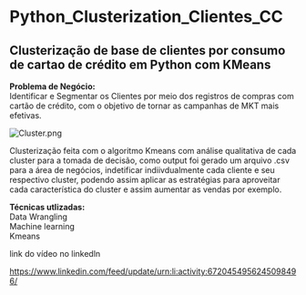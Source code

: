 # Python_Clusterization_Clientes_CC
## Clusterização de base de clientes por consumo de cartao de crédito em Python com KMeans

**Problema de Negócio:**  
Identificar e Segmentar os Clientes por meio dos registros de compras com cartão de crédito, com o objetivo de tornar as campanhas de MKT mais efetivas.

<img src="https://www.imagemhost.com.br/images/2020/10/09/Cluster.png" alt="Cluster.png" border="0" />

Clusterização feita com o algoritmo Kmeans com análise qualitativa de cada cluster para a tomada de decisão, como output foi gerado um arquivo .csv
para a área de negócios, indetificar indiivdualmente cada cliente e seu respectivo cluster, podendo assim aplicar as estratégias para aproveitar cada
característica do cluster e assim aumentar as vendas por exemplo.

**Técnicas utlizadas:**  
Data Wrangling  
Machine learning  
Kmeans  


link do vídeo no linkedln

https://www.linkedin.com/feed/update/urn:li:activity:6720454956245098496/
